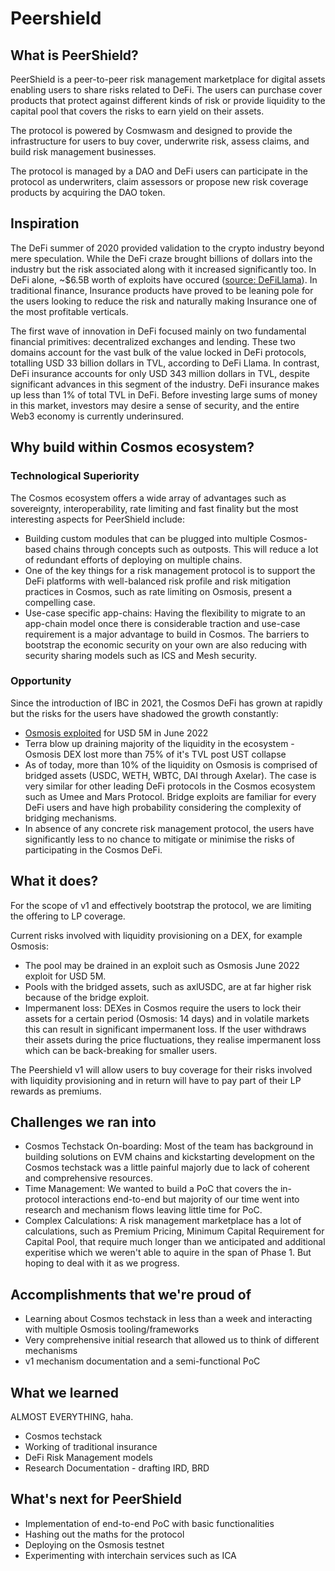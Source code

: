 # Peershield

## What is PeerShield?
PeerShield is a peer-to-peer risk management marketplace for digital assets enabling users to share risks related to DeFi. The users can purchase cover products that protect against different kinds of risk or provide liquidity to the capital pool that covers the risks to earn yield on their assets.

The protocol is powered by Cosmwasm and designed to provide the infrastructure for users to buy cover, underwrite risk, assess claims, and build risk management businesses.

The protocol is managed by a DAO and DeFi users can participate in the protocol as underwriters, claim assessors or propose new risk coverage products by acquiring the DAO token.


## Inspiration
The DeFi summer of 2020 provided validation to the crypto industry beyond mere speculation. While the DeFi craze brought billions of dollars into the industry but the risk associated along with it increased significantly too. In DeFi alone, ~$6.5B worth of exploits have occured ([source: DeFiLlama](https://defillama.com/hacks)). In traditional finance, Insurance products have proved to be leaning pole for the users looking to reduce the risk and naturally making Insurance one of the most profitable verticals.

The first wave of innovation in DeFi focused mainly on two fundamental financial primitives: decentralized exchanges and lending. These two domains account for the vast bulk of the value locked in DeFi protocols, totalling USD 33 billion dollars in TVL, according to DeFi Llama. In contrast, DeFi insurance accounts for only USD 343 million dollars in TVL, despite significant advances in this segment of the industry. DeFi insurance makes up less than 1% of total TVL in DeFi. Before investing large sums of money in this market, investors may desire a sense of security, and the entire Web3 economy is currently underinsured.


## Why build within Cosmos ecosystem?

### Technological Superiority

The Cosmos ecosystem offers a wide array of advantages such as sovereignty, interoperability, rate limiting and fast finality but the most interesting aspects for PeerShield include:
- Building custom modules that can be plugged into multiple Cosmos-based chains through concepts such as outposts. This will reduce a lot of redundant efforts of deploying on multiple chains.
- One of the key things for a risk management protocol is to support the DeFi platforms with well-balanced risk profile and risk mitigation practices in Cosmos, such as rate limiting on Osmosis, present a compelling case.
- Use-case specific app-chains: Having the flexibility to migrate to an app-chain model once there is considerable traction and use-case requirement is a major advantage to build in Cosmos. The barriers to bootstrap the economic security on your own are also reducing with security sharing models such as ICS and Mesh security.

### Opportunity
Since the introduction of IBC in 2021, the Cosmos DeFi has grown at rapidly but the risks for the users have shadowed the growth constantly:

- [Osmosis exploited](https://decrypt.co/102300/cosmos-based-defi-exchange-osmosis-hit-by-5m-exploit) for USD 5M in June 2022
- Terra blow up draining majority of the liquidity in the ecosystem - Osmosis DEX lost more than 75% of it's TVL post UST collapse
- As of today, more than 10% of the liquidity on Osmosis is comprised of bridged assets (USDC, WETH, WBTC, DAI through Axelar). The case is very similar for other leading DeFi protocols in the Cosmos ecosystem such as Umee and Mars Protocol. Bridge exploits are familiar for every DeFi users and have high probability considering the complexity of bridging mechanisms.
- In absence of any concrete risk management protocol, the users have significantly less to no chance to mitigate or minimise the risks of participating in the Cosmos DeFi.

## What it does?
For the scope of v1 and effectively bootstrap the protocol, we are limiting the offering to LP coverage.

Current risks involved with liquidity provisioning on a DEX, for example Osmosis:

- The pool may be drained in an exploit such as Osmosis June 2022 exploit for USD 5M.
- Pools with the bridged assets, such as axlUSDC, are at far higher risk because of the bridge exploit.
- Impermanent loss: DEXes in Cosmos require the users to lock their assets for a certain period (Osmosis: 14 days) and in volatile markets this can result in significant impermanent loss. If the user withdraws their assets during the price fluctuations, they realise impermanent loss which can be back-breaking for smaller users.

The Peershield v1 will allow users to buy coverage for their risks involved with liquidity provisioning and in return will have to pay part of their LP rewards as premiums.

## Challenges we ran into
- Cosmos Techstack On-boarding: Most of the team has background in building solutions on EVM chains and kickstarting development on the Cosmos techstack was a little painful majorly due to lack of coherent  and comprehensive resources.
- Time Management: We wanted to build a PoC that covers the in-protocol interactions end-to-end but majority of our time went into research and mechanism flows leaving little time for PoC.
- Complex Calculations: A risk management marketplace has a lot of calculations, such as Premium Pricing, Minimum Capital Requirement for Capital Pool, that require much longer than we anticipated and additional experitise which we weren't able to aquire in the span of Phase 1. But hoping to deal with it as we progress.

## Accomplishments that we're proud of
- Learning about Cosmos techstack in less than a week and interacting with multiple Osmosis tooling/frameworks
- Very comprehensive initial research that allowed us to think of different mechanisms
- v1 mechanism documentation and a semi-functional PoC

## What we learned
ALMOST EVERYTHING, haha.
- Cosmos techstack
- Working of traditional insurance
- DeFi Risk Management models
- Research Documentation - drafting IRD, BRD

## What's next for PeerShield
- Implementation of end-to-end PoC with basic functionalities
- Hashing out the maths for the protocol
- Deploying on the Osmosis testnet
- Experimenting with interchain services such as ICA 
